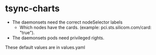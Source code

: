 # tsync-charts

* The daemonsets need the correct nodeSelector labels 
  * Which nodes have the cards. (example: pci.sts.silicom.com/card: "true").
* The daemonsets pods need privileged rights.

These default values are in values.yaml
